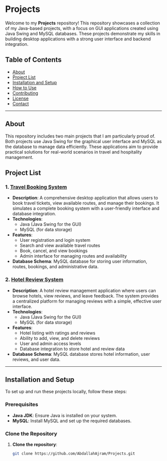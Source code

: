 # Projects

Welcome to my **Projects** repository! This repository showcases a collection of my Java-based projects, with a focus on GUI applications created using Java Swing and MySQL databases. These projects demonstrate my skills in building desktop applications with a strong user interface and backend integration.

## Table of Contents
- [About](#about)
- [Project List](#project-list)
- [Installation and Setup](#installation-and-setup)
- [How to Use](#how-to-use)
- [Contributing](#contributing)
- [License](#license)
- [Contact](#contact)

---

## About
This repository includes two main projects that I am particularly proud of. Both projects use Java Swing for the graphical user interface and MySQL as the database to manage data efficiently. These applications aim to provide practical solutions for real-world scenarios in travel and hospitality management.

## Project List

### 1. [Travel Booking System](./TravelBookingSystem)
   - **Description**: A comprehensive desktop application that allows users to book travel tickets, view available routes, and manage their bookings. It simulates a complete booking system with a user-friendly interface and database integration.
   - **Technologies**:
     - Java (Java Swing for the GUI)
     - MySQL (for data storage)
   - **Features**:
     - User registration and login system
     - Search and view available travel routes
     - Book, cancel, and view bookings
     - Admin interface for managing routes and availability
   - **Database Schema**: MySQL database for storing user information, routes, bookings, and administrative data.

### 2. [Hotel Review System](./HotelReviewSystem)
   - **Description**: A hotel review management application where users can browse hotels, view reviews, and leave feedback. The system provides a centralized platform for managing reviews with a simple, effective user interface.
   - **Technologies**:
     - Java (Java Swing for the GUI)
     - MySQL (for data storage)
   - **Features**:
     - Hotel listing with ratings and reviews
     - Ability to add, view, and delete reviews
     - User and admin access levels
     - Database integration to store hotel and review data
   - **Database Schema**: MySQL database stores hotel information, user reviews, and user data.

---

## Installation and Setup

To set up and run these projects locally, follow these steps:

### Prerequisites
- **Java JDK**: Ensure Java is installed on your system.
- **MySQL**: Install MySQL and set up the required databases.

### Clone the Repository
1. **Clone the repository**:
   ```bash
   git clone https://github.com/AbdallahAjram/Projects.git
